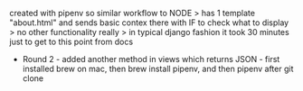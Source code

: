 created with pipenv so similar workflow to NODE > has 1 template "about.html" and sends basic contex there with IF to check what to display > no other functionality really > in typical django fashion it took 30 minutes just to get to this point from docs

* Round 2 - added another method in views which returns JSON - first installed brew on mac, then brew install pipenv, and then pipenv after git clone